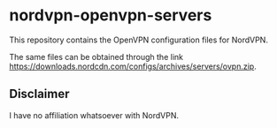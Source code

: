 # nordvpn-openvpn-servers

This repository contains the OpenVPN configuration files for NordVPN.

The same files can be obtained through the link https://downloads.nordcdn.com/configs/archives/servers/ovpn.zip.

## Disclaimer

I have no affiliation whatsoever with NordVPN.
